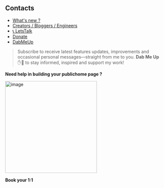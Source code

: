 ## Contacts
- [What's new ?](https://publichome.page/roadmap)
- [Creators / Bloggers / Engineers](https://interviewdose.com/contacts)
- [📞 LetsTalk](tel:+17816275377)
- [Donate](https://buymeacoffee.com/publichomepage)
- [DabMeUp](self:subscribe,whatsapp:subscribe)
> Subscribe to receive latest features updates, improvements and occasional personal messages—straight from me to you. **Dab&nbsp;Me&nbsp;Up** ✋🤜 to stay informed, inspired and support my work!

**Need help in building your publichome page ?**

  <a href="https://topmate.io/ersandeep/644263" target="_blank">
    <img width="294" alt="image" src="https://github.com/sandipsahoo2k2/my/assets/5547869/c86cbcfc-ae0e-4105-8dee-bb25b3e32a2c">
  </a>
  
  **Book your 1:1**
